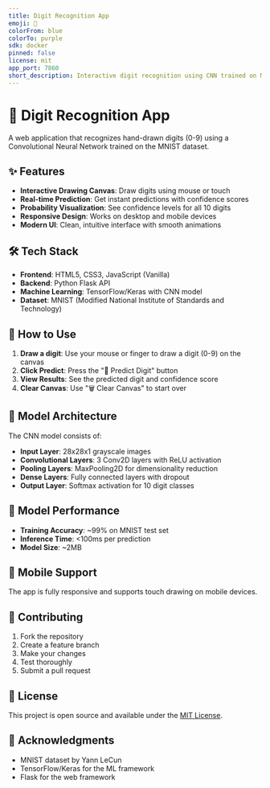 ```yaml
---
title: Digit Recognition App
emoji: 🔢
colorFrom: blue
colorTo: purple
sdk: docker
pinned: false
license: mit
app_port: 7860
short_description: Interactive digit recognition using CNN trained on MNIST dataset
---
```


# 🎯 Digit Recognition App

A web application that recognizes hand-drawn digits (0-9) using a Convolutional Neural Network trained on the MNIST dataset.

## ✨ Features

- **Interactive Drawing Canvas**: Draw digits using mouse or touch
- **Real-time Prediction**: Get instant predictions with confidence scores
- **Probability Visualization**: See confidence levels for all 10 digits
- **Responsive Design**: Works on desktop and mobile devices
- **Modern UI**: Clean, intuitive interface with smooth animations

## 🛠️ Tech Stack

- **Frontend**: HTML5, CSS3, JavaScript (Vanilla)
- **Backend**: Python Flask API
- **Machine Learning**: TensorFlow/Keras with CNN model
- **Dataset**: MNIST (Modified National Institute of Standards and Technology)

## 🚀 How to Use

1. **Draw a digit**: Use your mouse or finger to draw a digit (0-9) on the canvas
2. **Click Predict**: Press the "🔮 Predict Digit" button
3. **View Results**: See the predicted digit and confidence score
4. **Clear Canvas**: Use "🗑️ Clear Canvas" to start over

## 🧠 Model Architecture

The CNN model consists of:
- **Input Layer**: 28x28x1 grayscale images
- **Convolutional Layers**: 3 Conv2D layers with ReLU activation
- **Pooling Layers**: MaxPooling2D for dimensionality reduction
- **Dense Layers**: Fully connected layers with dropout
- **Output Layer**: Softmax activation for 10 digit classes

## 🔮 Model Performance

- **Training Accuracy**: ~99% on MNIST test set
- **Inference Time**: <100ms per prediction
- **Model Size**: ~2MB

## 📱 Mobile Support

The app is fully responsive and supports touch drawing on mobile devices.

## 🤝 Contributing

1. Fork the repository
2. Create a feature branch
3. Make your changes
4. Test thoroughly
5. Submit a pull request

## 📄 License

This project is open source and available under the [MIT License](LICENSE).

## 🙏 Acknowledgments

- MNIST dataset by Yann LeCun
- TensorFlow/Keras for the ML framework
- Flask for the web framework